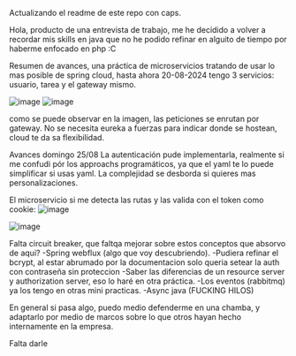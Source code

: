 Actualizando el readme de este repo con caps.

Hola, producto de una entrevista de trabajo, me he decidido a volver a recordar mis
skills en java que no he podido refinar en alguito de tiempo por haberme enfocado en php :C

Resumen de avances, una práctica de microservicios tratando de usar lo mas posible de spring cloud,
hasta ahora 20-08-2024 tengo 3 servicios: usuario, tarea y el gateway mismo.

![image](https://github.com/user-attachments/assets/906dc10c-378b-420c-9d04-8787c62e0782)
![image](https://github.com/user-attachments/assets/efae2a4b-8c5a-4d48-ab98-d22eb8d79d9c)


como se puede observar en la imagen, las peticiones se enrutan por gateway. No se necesita eureka a fuerzas para
indicar donde se hostean, cloud te da sa flexibilidad.

Avances domingo 25/08
La autenticación pude implementarla, realmente si me confudi pór los approachs programáticos, ya que el yaml te lo puede 
simplificar si usas yaml. La complejidad se desborda si quieres mas personalizaciones.

El microservicio si me detecta las rutas y las valida con el token como cookie:
![image](https://github.com/user-attachments/assets/67c3ee91-de89-4fb8-9d0d-37914279d285)

![image](https://github.com/user-attachments/assets/b652c7e3-012e-4e72-924d-a9e6e770b550)


Falta circuit breaker, que faltqa mejorar sobre estos conceptos que absorvo de aqui?
-Spring webflux (algo que voy descubriendo).
-Pudiera refinar el bcrypt, al estar abrumado por la documentacion solo queria setear la auth con contraseña sin proteccion
-Saber las diferencias de un resource server y authorization server, eso lo haré en otra práctica.
-Los eventos (rabbitmq) ya los tengo en otras mini practicas.
-Async java (FUCKING HILOS)

En general si pasa algo, puedo medio defenderme en una chamba, y adaptarlo por medio de marcos sobre lo que
otros hayan hecho internamente en la empresa.

Falta darle
